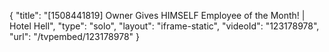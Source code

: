 {
    "title": "[1508441819] Owner Gives HIMSELF Employee of the Month! | Hotel Hell",
    "type": "solo",
    "layout": "iframe-static",
    "videoId": "123178978",
    "url": "\/tvpembed\/123178978"
}